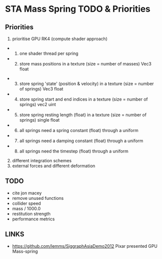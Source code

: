 # STA Mass Spring TODO & Priorities

## Priorities

1. prioritise GPU RK4 (compute shader approach)
- 1. one shader thread per spring
- 2. store mass positions in a texture (size = number of masses) Vec3 float
<!-- - 3. store mass velocities in a texture (size = number of masses) Vec3 float -->
- 3. store spring 'state' (position & velocity) in a texture (size = number of springs) Vec3 float
- 4. store spring start and end indices in a texture (size = number of springs) vec2 uint
- 5. store spring resting length (float) in a texture (size = number of springs) single float
- 6. all springs need a spring constant (float) through a uniform
- 7. all springs need a damping constant (float) through a uniform
- 8. all springs need the timestep (float) through a uniform

2. different integration schemes
3. external forces and different deformation

## TODO

- cite jon macey
- remove unused functions
- collider speed
- mass / 1000.0
- restitution strength
- performance metrics

## LINKS

- https://github.com/lemms/SiggraphAsiaDemo2012 Pixar presented GPU Mass-spring
